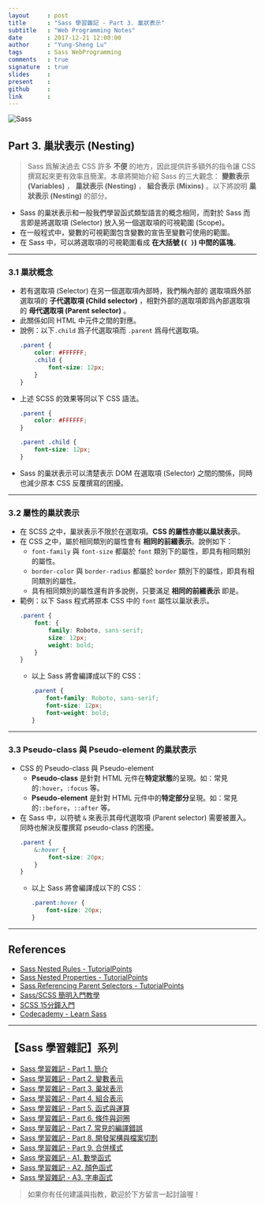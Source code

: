```yaml
---
layout     : post
title      : "Sass 學習雜記 - Part 3. 巢狀表示"
subtitle   : "Web Programming Notes"
date       : 2017-12-21 12:00:00
author     : "Yung-Sheng Lu"
tags       : Sass WebProgramming
comments   : true
signature  : true
slides     : 
present    : 
github     :
link       :
---
```


![Sass](https://i.imgur.com/7vx71Hx.png)

## Part 3. 巢狀表示 (Nesting)

> Sass 爲解決過去 CSS 許多 **不便** 的地方，因此提供許多額外的指令讓 CSS 撰寫起來更有效率且簡潔。本章將開始介紹 Sass 的三大觀念： **變數表示 (Variables)** ， **巢狀表示 (Nesting)** ， **組合表示 (Mixins)** 。以下將說明 **巢狀表示 (Nesting)** 的部分。

* Sass 的巢狀表示和一般我們學習函式類型語言的概念相同，而對於 Sass 而言即是將選取項 (Selector) 放入另一個選取項的可視範圍 (Scope)。
* 在一般程式中，變數的可視範圍包含變數的宣告至變數可使用的範圍。
* 在 Sass 中，可以將選取項的可視範圍看成 **在大括號 (`{ }`) 中間的區塊**。

---
### 3.1 巢狀概念

* 若有選取項 (Selector) 在另一個選取項內部時，我們稱內部的 選取項爲外部選取項的 **子代選取項 (Child selector)** ，相對外部的選取項即爲內部選取項的 **母代選取項 (Parent selector)** 。
* 此關係如同 HTML 中元件之間的對應。
* 說例：以下`.child` 爲子代選取項而 `.parent` 爲母代選取項。
    ```scss
    .parent {
        color: #FFFFFF;
        .child {
            font-size: 12px;
        }
    }
    ```
* 上述 SCSS 的效果等同以下 CSS 語法。
    ```css
    .parent {
        color: #FFFFFF;
    }

    .parent .child {
        font-size: 12px;
    }
    ```
* Sass 的巢狀表示可以清楚表示 DOM 在選取項 (Selector) 之間的關係，同時也減少原本 CSS 反覆撰寫的困擾。

---
### 3.2 屬性的巢狀表示

* 在 SCSS 之中，巢狀表示不限於在選取項。**CSS 的屬性亦能以巢狀表示**。
* 在 CSS 之中，屬於相同類別的屬性會有 **相同的前綴表示**。說例如下：
    * `font-family` 與 `font-size` 都屬於 `font` 類別下的屬性，即具有相同類別的屬性。
    * `border-color` 與 `border-radius` 都屬於 `border` 類別下的屬性，即具有相同類別的屬性。
    * 具有相同類別的屬性還有許多說例，只要滿足 **相同的前綴表示** 即是。
* 範例：以下 Sass 程式將原本 CSS 中的 `font` 屬性以巢狀表示。 
    ```scss
    .parent {
        font: {
            family: Roboto, sans-serif;
            size: 12px;
            weight: bold;
        }
    }
    ```
    * 以上 Sass 將會編譯成以下的 CSS：
        ```css
        .parent {
            font-family: Roboto, sans-serif;
            font-size: 12px;
            font-weight: bold;
        }
        ```

---
### 3.3 Pseudo-class 與 Pseudo-element 的巢狀表示

* CSS 的 Pseudo-class 與 Pseudo-element
    * **Pseudo-class** 是針對 HTML 元件在**特定狀態**的呈現。如：常見的`:hover`，`:focus` 等。
    * **Pseudo-element** 是針對 HTML 元件中的**特定部分**呈現。如：常見的`::before`，`::after` 等。
* 在 Sass 中，以符號 `&` 來表示其母代選取項 (Parent selector) 需要被置入。同時也解決反覆撰寫 pseudo-class 的困擾。
    ```scss
    .parent {
        &:hover {
            font-size: 20px;
        }
    }
    ```
    * 以上 Sass 將會編譯成以下的 CSS：
        ```css
        .parent:hover {
            font-size: 20px;
        }
        ```

---
## References

* [Sass Nested Rules - TutorialPoints](https://www.tutorialspoint.com/sass/nested_rules.htm)
* [Sass Nested Properties - TutorialPoints](https://www.tutorialspoint.com/sass/nested_properties.htm)
* [Sass Referencing Parent Selectors - TutorialPoints](https://www.tutorialspoint.com/sass/parent_selectors.htm)
* [Sass/SCSS 簡明入門教學](http://blog.kdchang.cc/2016/10/11/sass-scss-tutorial-introduction/)
* [SCSS 15分鐘入門](http://eddychang.me/blog/others/91-scss-15-mins.html)
* [Codecademy - Learn Sass](https://www.codecademy.com/learn/learn-sass)

---
## 【Sass 學習雜記】系列

* [Sass 學習雜記 - Part 1. 簡介](https://yungshenglu.github.io/2017/12/19/SassNotes1/)
* [Sass 學習雜記 - Part 2. 變數表示](https://yungshenglu.github.io/2017/12/20/SassNotes2/)
* [Sass 學習雜記 - Part 3. 巢狀表示](https://yungshenglu.github.io/2017/12/21/SassNotes3/)
* [Sass 學習雜記 - Part 4. 組合表示](https://yungshenglu.github.io/2017/12/22/SassNotes4/)
* [Sass 學習雜記 - Part 5. 函式與運算](https://yungshenglu.github.io/2017/12/23/SassNotes5/)
* [Sass 學習雜記 - Part 6. 條件與迴圈](https://yungshenglu.github.io/2017/12/24/SassNotes6/)
* [Sass 學習雜記 - Part 7. 常見的編譯錯誤](https://yungshenglu.github.io/2017/12/24/SassNotes7/)
* [Sass 學習雜記 - Part 8. 開發架構與檔案切割](https://yungshenglu.github.io/2017/12/25/SassNotes8/)
* [Sass 學習雜記 - Part 9. 合併樣式](https://yungshenglu.github.io/2017/12/26/SassNotes9/)
* [Sass 學習雜記 - A1. 數學函式](https://yungshenglu.github.io/2018/04/30/SassNotesA1/)
* [Sass 學習雜記 - A2. 顏色函式](https://yungshenglu.github.io/2018/04/30/SassNotesA2/)
* [Sass 學習雜記 - A3. 字串函式](https://yungshenglu.github.io/2018/04/30/SassNotesA3/)

> 如果你有任何建議與指教，歡迎於下方留言一起討論喔！